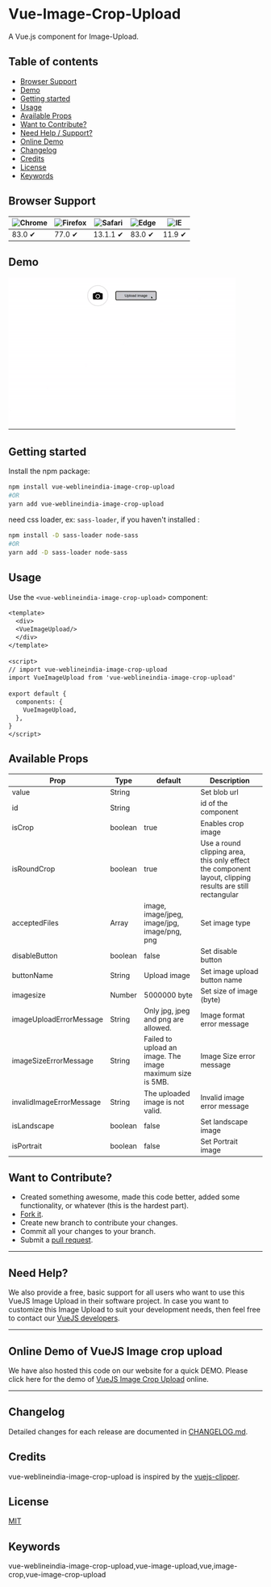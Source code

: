# Vue-Image-Crop-Upload

A Vue.js component for Image-Upload.

## Table of contents

- [Browser Support](#browser-support)
- [Demo](#demo)
- [Getting started](#getting-started)
- [Usage](#usage)
- [Available Props](#available-props)
- [Want to Contribute?](#want-to-contribute)
- [Need Help / Support?](#need-help)
- [Online Demo](#online-demo-of-vuejs-image-crop-upload)
- [Changelog](#changelog)
- [Credits](#credits)
- [License](#license)
- [Keywords](#Keywords)

## Browser Support

![Chrome](https://raw.github.com/alrra/browser-logos/master/src/chrome/chrome_48x48.png) | ![Firefox](https://raw.github.com/alrra/browser-logos/master/src/firefox/firefox_48x48.png) | ![Safari](https://raw.github.com/alrra/browser-logos/master/src/safari/safari_48x48.png) | ![Edge](https://raw.github.com/alrra/browser-logos/master/src/edge/edge_48x48.png) | ![IE](https://raw.github.com/alrra/browser-logos/master/src/archive/internet-explorer_9-11/internet-explorer_9-11_48x48.png) |
--- | --- | --- | --- | --- |
83.0 ✔ | 77.0  ✔ | 13.1.1 ✔ | 83.0 ✔ | 11.9 ✔ |

## Demo

[![](image.gif)](https://github.com/weblineindia/Vue-Image-Crop-Upload/image.gif)

## Getting started

Install the npm package:

``` bash
npm install vue-weblineindia-image-crop-upload
#OR
yarn add vue-weblineindia-image-crop-upload
```

need css loader, ex: `sass-loader`, if you haven't installed :

```bash
npm install -D sass-loader node-sass
#OR
yarn add -D sass-loader node-sass
```

## Usage

Use the `<vue-weblineindia-image-crop-upload>` component:

```vue
<template>
  <div>
  <VueImageUpload/>
  </div>
</template>

<script>
// import vue-weblineindia-image-crop-upload
import VueImageUpload from 'vue-weblineindia-image-crop-upload'

export default {
  components: {
    VueImageUpload,
  },
}
</script>
```

## Available Props

| Prop | Type | default | Description |
| --- | --- | --- | --- |
| value | String |   | Set blob url  |
| id | String |   | id of the component |
| isCrop | boolean | true  |  Enables crop image |
| isRoundCrop | boolean | true  |  Use a round clipping area, this only effect the component layout, clipping results are still rectangular|
| acceptedFiles | Array | image, image/jpeg, image/jpg, image/png, png | Set image type |
| disableButton | boolean | false  | Set disable button |
| buttonName | String | Upload image  | Set image upload button name |
| imagesize | Number | 5000000 byte | Set size of image (byte) |
| imageUploadErrorMessage | String | Only jpg, jpeg and png are allowed. | Image format error message |
| imageSizeErrorMessage | String | Failed to upload an image. The image maximum size is 5MB. | Image Size error message |
| invalidImageErrorMessage | String | The uploaded image is not valid. | Invalid image error message |
| isLandscape | boolean | false  | Set landscape image |
| isPortrait | boolean | false  | Set Portrait image |

## Want to Contribute?

- Created something awesome, made this code better, added some functionality, or whatever (this is the hardest part).
- [Fork it](http://help.github.com/forking/).
- Create new branch to contribute your changes.
- Commit all your changes to your branch.
- Submit a [pull request](http://help.github.com/pull-requests/).

-----

## Need Help? 

We also provide a free, basic support for all users who want to use this VueJS Image Upload in their software project. In case you want to customize this Image Upload to suit your development needs, then feel free to contact our [VueJS developers](https://www.weblineindia.com/hire-vuejs-developer.html).

-----

## Online Demo of VueJS Image crop upload

We have also hosted this code on our website for a quick DEMO. Please click here for the demo of [VueJS Image Crop Upload](https://www.weblineindia.com/software-development-resources.html) online.

------

## Changelog

Detailed changes for each release are documented in [CHANGELOG.md](./CHANGELOG.md).

## Credits

vue-weblineindia-image-crop-upload is inspired by the [vuejs-clipper](https://www.npmjs.com/package/vuejs-clipper).

## License

[MIT](LICENSE)

[mit]: https://github.com/weblineindia/Vue-Image-Crop-Upload/blob/master/LICENSE

## Keywords

vue-weblineindia-image-crop-upload,vue-image-upload,vue,image-crop,vue-image-crop-upload
